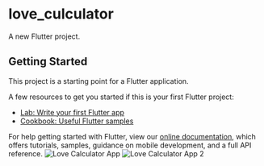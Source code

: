 # love_culculator

A new Flutter project.

## Getting Started

This project is a starting point for a Flutter application.

A few resources to get you started if this is your first Flutter project:

- [Lab: Write your first Flutter app](https://flutter.dev/docs/get-started/codelab)
- [Cookbook: Useful Flutter samples](https://flutter.dev/docs/cookbook)

For help getting started with Flutter, view our
[online documentation](https://flutter.dev/docs), which offers tutorials,
samples, guidance on mobile development, and a full API reference.
![Love Calculator App](https://i.ibb.co/JrSQyB7/Love-Calculator1-App.jpg)
![Love Calculator App 2](https://i.ibb.co/9g2cxF2/Love-Calculator-2-App.jpg)

